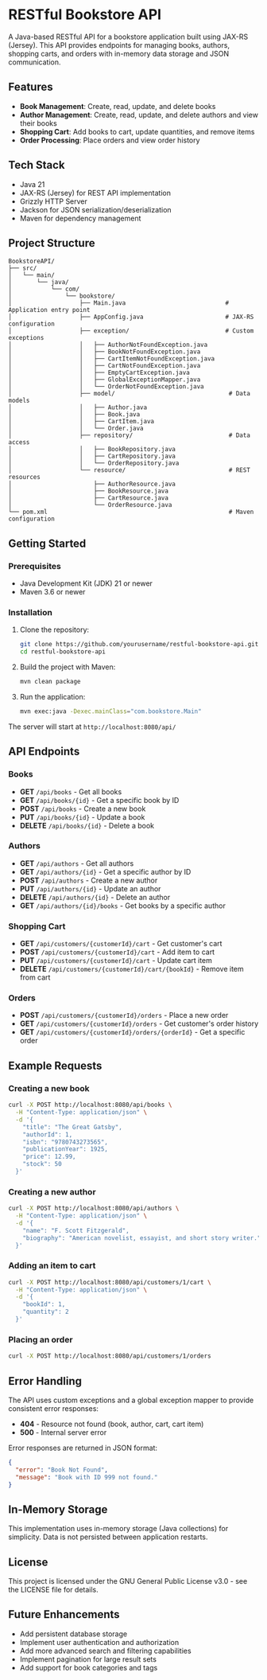 # RESTful Bookstore API

A Java-based RESTful API for a bookstore application built using JAX-RS (Jersey). This API provides endpoints for managing books, authors, shopping carts, and orders with in-memory data storage and JSON communication.

## Features

- **Book Management**: Create, read, update, and delete books
- **Author Management**: Create, read, update, and delete authors and view their books
- **Shopping Cart**: Add books to cart, update quantities, and remove items
- **Order Processing**: Place orders and view order history

## Tech Stack

- Java 21
- JAX-RS (Jersey) for REST API implementation
- Grizzly HTTP Server
- Jackson for JSON serialization/deserialization
- Maven for dependency management

## Project Structure

```
BookstoreAPI/
├── src/
│   └── main/
│       └── java/
│           └── com/
│               └── bookstore/
│                   ├── Main.java                            # Application entry point
│                   ├── AppConfig.java                       # JAX-RS configuration
│                   ├── exception/                           # Custom exceptions
│                   │   ├── AuthorNotFoundException.java
│                   │   ├── BookNotFoundException.java
│                   │   ├── CartItemNotFoundException.java
│                   │   ├── CartNotFoundException.java
│                   │   ├── EmptyCartException.java
│                   │   ├── GlobalExceptionMapper.java
│                   │   └── OrderNotFoundException.java
│                   ├── model/                                # Data models
│                   │   ├── Author.java
│                   │   ├── Book.java
│                   │   ├── CartItem.java
│                   │   └── Order.java
│                   ├── repository/                           # Data access
│                   │   ├── BookRepository.java
│                   │   ├── CartRepository.java
│                   │   └── OrderRepository.java
│                   └── resource/                             # REST resources
│                       ├── AuthorResource.java
│                       ├── BookResource.java
│                       ├── CartResource.java
│                       └── OrderResource.java
└── pom.xml                                                   # Maven configuration
```

## Getting Started

### Prerequisites

- Java Development Kit (JDK) 21 or newer
- Maven 3.6 or newer

### Installation

1. Clone the repository:
   ```bash
   git clone https://github.com/yourusername/restful-bookstore-api.git
   cd restful-bookstore-api
   ```

2. Build the project with Maven:
   ```bash
   mvn clean package
   ```

3. Run the application:
   ```bash
   mvn exec:java -Dexec.mainClass="com.bookstore.Main"
   ```

The server will start at `http://localhost:8080/api/`

## API Endpoints

### Books

- **GET** `/api/books` - Get all books
- **GET** `/api/books/{id}` - Get a specific book by ID
- **POST** `/api/books` - Create a new book
- **PUT** `/api/books/{id}` - Update a book
- **DELETE** `/api/books/{id}` - Delete a book

### Authors

- **GET** `/api/authors` - Get all authors
- **GET** `/api/authors/{id}` - Get a specific author by ID
- **POST** `/api/authors` - Create a new author
- **PUT** `/api/authors/{id}` - Update an author
- **DELETE** `/api/authors/{id}` - Delete an author
- **GET** `/api/authors/{id}/books` - Get books by a specific author

### Shopping Cart

- **GET** `/api/customers/{customerId}/cart` - Get customer's cart
- **POST** `/api/customers/{customerId}/cart` - Add item to cart
- **PUT** `/api/customers/{customerId}/cart` - Update cart item
- **DELETE** `/api/customers/{customerId}/cart/{bookId}` - Remove item from cart

### Orders

- **POST** `/api/customers/{customerId}/orders` - Place a new order
- **GET** `/api/customers/{customerId}/orders` - Get customer's order history
- **GET** `/api/customers/{customerId}/orders/{orderId}` - Get a specific order

## Example Requests

### Creating a new book

```bash
curl -X POST http://localhost:8080/api/books \
  -H "Content-Type: application/json" \
  -d '{
    "title": "The Great Gatsby",
    "authorId": 1,
    "isbn": "9780743273565",
    "publicationYear": 1925,
    "price": 12.99,
    "stock": 50
  }'
```

### Creating a new author

```bash
curl -X POST http://localhost:8080/api/authors \
  -H "Content-Type: application/json" \
  -d '{
    "name": "F. Scott Fitzgerald",
    "biography": "American novelist, essayist, and short story writer."
  }'
```

### Adding an item to cart

```bash
curl -X POST http://localhost:8080/api/customers/1/cart \
  -H "Content-Type: application/json" \
  -d '{
    "bookId": 1,
    "quantity": 2
  }'
```

### Placing an order

```bash
curl -X POST http://localhost:8080/api/customers/1/orders
```

## Error Handling

The API uses custom exceptions and a global exception mapper to provide consistent error responses:

- **404** - Resource not found (book, author, cart, cart item)
- **500** - Internal server error

Error responses are returned in JSON format:

```json
{
  "error": "Book Not Found",
  "message": "Book with ID 999 not found."
}
```

## In-Memory Storage

This implementation uses in-memory storage (Java collections) for simplicity. Data is not persisted between application restarts.

## License

This project is licensed under the GNU General Public License v3.0 - see the LICENSE file for details.

## Future Enhancements

- Add persistent database storage
- Implement user authentication and authorization
- Add more advanced search and filtering capabilities
- Implement pagination for large result sets
- Add support for book categories and tags
